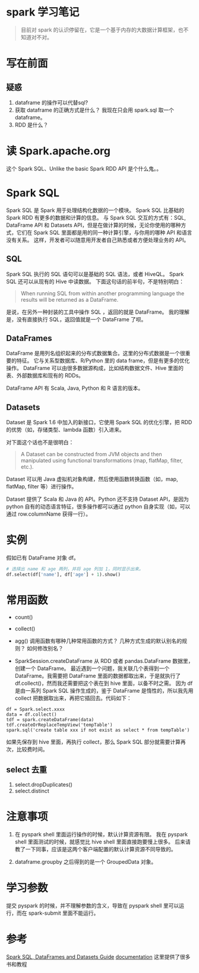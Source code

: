 # spark 学习笔记
> 目前对 spark 的认识停留在，它是一个基于内存的大数据计算框架，也不知道对不对。

# 写在前面
## 疑惑
1. dataframe 的操作可以代替sql?
2. 获取 dataframe 的正确方式是什么？ 我现在只会用 spark.sql 取一个 dataframe。
3. RDD 是什么？


# 读 Spark.apache.org
这个 Spark SQL、Unlike the basic Spark RDD API 是个什么鬼。。
# Spark SQL
Spark SQL 是 Spark 用于处理结构化数据的一个模块。
Spark SQL 比基础的 Spark RDD 有更多的数据和计算的信息。
与 Spark SQL 交互的方式有：SQL, DataFrame API 和 Datasets API，但是在做计算的时候，无论你使用的哪种方式，它们在 Spark SQL 里面都是用的同一种计算引擎，与你用的哪种 API 和语言没有关系。
这样，开发者可以随意用开发者自己熟悉或者方便处理业务的 API。

## SQL
Spark SQL 执行的 SQL 语句可以是基础的 SQL 语法，或者 HiveQL。
Spark SQL 还可以从现有的 Hive 中读数据。
下面这句话的前半句，不是特别明白：
> When running SQL from within another programming language the results will be returned as a DataFrame.

是说，在另外一种封装的工具中操作 SQL ，返回的就是 DataFrame。
我的理解是，没有直接执行 SQL，返回值就是一个 DataFrame 了呗。

## DataFrames
DataFrame 是用列名组织起来的分布式数据集合。这里的分布式数据是一个很重要的特征。
它与关系型数据库、R/Python 里的 data frame，但是有更多的优化操作。
DataFrame 可以由很多数据源构成，比如结构数据文件、Hive 里面的表、外部数据库和现有的 RDDs。

DataFrame API 有 Scala, Java, Python 和 R 语言的版本。

## Datasets
Dataset 是 Spark 1.6 中加入的新接口，它使用 Spark SQL 的优化引擎，把 RDD 的优势（如，存储类型、lambda 函数）引入进来。

对下面这个话也不是很明白：
>  A Dataset can be constructed from JVM objects and then manipulated using functional transformations (map, flatMap, filter, etc.).

Dataset 可以用 Java 虚拟机对象构建，然后使用函数转换函数（如，map, flatMap, filter 等）进行操作。

Dataset 提供了 Scala 和 Java 的 API。Python 还不支持 Dataset API，是因为 python 自有的动态语言特征，很多操作都可以通过 python 自身实现（如，可以通过 row.columnName 获得一行）。


# 实例
假如已有 DataFrame 对象 df。

```Python
# 选择出 name 和 age 两列，并将 age 列加 1，同时显示出来。
df.select(df['name'], df['age'] + 1).show()
```

# 常用函数
- count()
- collect()
- agg()
调用函数有哪种几种常用函数的方式？
几种方式生成的默认别名的规则？
如何修改别名？

- SparkSession.createDataFrame
从 RDD 或者 pandas.DataFrame 数据里，创建一个 DataFrame。
最近遇到一个问题，我关联几个表得到一个 DataFrame。我需要把 DataFrame 里面的数据都取出来，于是就执行了 df.collect()，然而我还需要把这个表在到 hive 里面，以备不时之需。
因为 df 是由一系列 Spark SQL 操作生成的，鉴于 DataFrame 是惰性的，所以我先用 collect 把数据取出来，再把它插回去。代码如下：
```
df = Spark.select.xxxx
data = df.collect()
tdf = spark.createDataFrame(data)
tdf.createOrReplaceTempView('tempTable')
spark.sql('create table xxx if not exist as select * from tempTable')
```
如果先保存到 hive 里面，再执行 collect，那么 Spark SQL 部分就需要计算再次，比较费时间。


## select 去重
1. select.dropDuplicates()
2. select.distinct

# 注意事项
1. 在 pyspark shell 里面运行操作的时候，默认计算资源有限。
我在  pyspark shell 里面测试的时候，就感觉比 hive shell 里面直接跑要慢上很多。
后来请教了一下同事，应该是这两个客户端配置的默认计算资源不同导致的。

2. dataframe.groupby 之后得到的是一个 GroupedData 对象。


# 学习参数
提交 pyspark 的时候，并不理解参数的含义，导致在 pyspark shell 里可以运行，而在 spark-submit 里面不能运行。



# 参考
[Spark SQL, DataFrames and Datasets Guide](https://spark.apache.org/docs/preview/sql-programming-guide.html)
[documentation](http://spark.apache.org/documentation.html)
这里提供了很多书和教程
